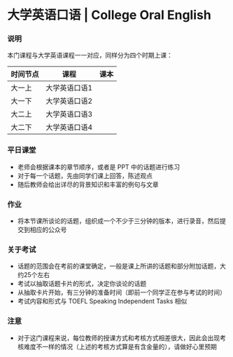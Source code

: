 # 大学英语口语 | College Oral English
### 说明
本门课程与大学英语课程一一对应，同样分为四个时期上课：

| 时间节点 | 课程 | 课本 |
| --- | --- | --- |
| 大一上 | 大学英语口语1 | |
| 大一下 | 大学英语口语2 | |
| 大二上 | 大学英语口语3 | |
| 大二下 | 大学英语口语4 | |

### 平日课堂
- 老师会根据课本的章节顺序，或者是 PPT 中的话题进行练习
- 对于每一个话题，先由同学们课上回答，陈述观点
- 随后教师会给出详尽的背景知识和丰富的例句与文章

### 作业
- 将本节课所谈论的话题，组织成一个不少于三分钟的版本，进行录音，然后提交到相应的公众号

### 关于考试
- 话题的范围会在考前的课堂确定，一般是课上所讲的话题和部分附加话题，大约25个左右
- 考试以抽取话题卡片的形式，决定你谈论的话题
- 从抽取卡片开始，有三分钟的准备时间（即前一个同学正在参与考试的时间）
- 考试内容和形式与 TOEFL Speaking Independent Tasks 相似

### 注意
- 对于这门课程来说，每位教师的授课方式和考核方式相差很大，因此会出现考核难度不一样的情况（上述的考核方式算是有含金量的），请做好心里预期
